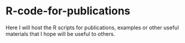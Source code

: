 R-code-for-publications
=======================

Here I will host the R scripts for publications, examples or other useful materials that I hope will be useful to others.
